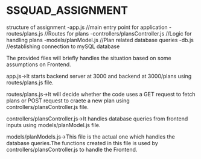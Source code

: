 # SSQUAD_ASSIGNMENT

structure of assignment
-app.js //main entry point for application
-routes/plans.js //Routes for plans
-controllers/plansController.js //Logic for handling plans
-models/planModel.js //Plan related database queries
-db.js //establishing connection to mySQL database

The provided files will briefly handles the situation based on some assumptions on Frontend.

app.js->It starts backend server at 3000 and backend at 3000/plans using routes/plans.js file.

routes/plans.js->It will decide whether the code uses a GET request to fetch plans or POST request to craete a new plan using controllers/plansController.js file.

controllers/plansController.js->It handles database queries from frontend inputs using models/planModel.js file.

models/planModels.js->This file is the actual one which handles the database queries.The functions created in this file is used by controllers/plansController.js to handle the Frontend.
